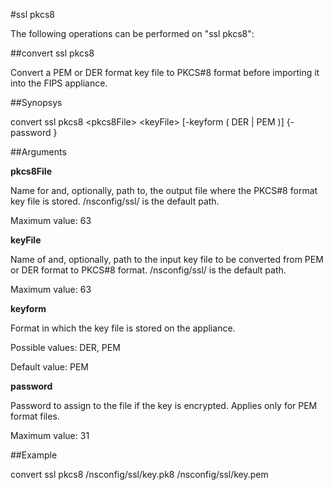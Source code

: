 #ssl pkcs8

The following operations can be performed on "ssl pkcs8":


##convert ssl pkcs8

Convert a PEM or DER format key file to PKCS#8 format before importing it into the FIPS appliance.


##Synopsys

convert ssl pkcs8 &lt;pkcs8File> &lt;keyFile> [-keyform ( DER | PEM )] {-password }


##Arguments

<b>pkcs8File</b>
Name for and, optionally, path to, the output file where the PKCS#8 format key file is stored. /nsconfig/ssl/ is the default path.
Maximum value: 63

<b>keyFile</b>
Name of and, optionally, path to the input key file to be converted from PEM or DER format to PKCS#8 format. /nsconfig/ssl/ is the default path.
Maximum value: 63

<b>keyform</b>
Format in which the key file is stored on the appliance.
Possible values: DER, PEM
Default value: PEM

<b>password</b>
Password to assign to the file if the key is encrypted. Applies only for PEM format files.
Maximum value: 31



##Example

convert ssl pkcs8 /nsconfig/ssl/key.pk8 /nsconfig/ssl/key.pem

